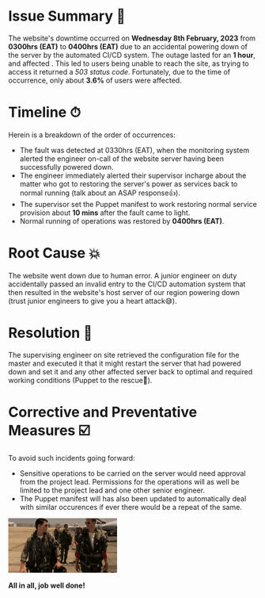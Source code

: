 # Issue Summary 📃
The website's downtime occurred on **Wednesday 8th February, 2023** from __0300hrs (EAT)__ to __0400hrs (EAT)__ due to an accidental powering down of the server by the automated CI/CD system. The outage lasted for an **1 hour**, and affected . This led to users being unable to reach the site, as trying to access it returned a _503 status code_. Fortunately, due to the time of occurrence, only about __3.6%__ of users were affected.

# Timeline ⏱
Herein is a breakdown of the order of occurrences:

* The fault was detected at 0330hrs (EAT), when the monitoring system alerted the engineer on-call of the website server having been successfully powered down.
* The engineer immediately alerted their supervisor incharge about the matter who got to restoring the server's power as services back to normal running (talk about an ASAP response👍).
* The supervisor set the Puppet manifest to work restoring normal service provision about __10 mins__ after the fault came to light.
* Normal running of operations was restored by __0400hrs (EAT)__.

# Root Cause 💥
The website went down due to human error. A junior engineer on duty accidentally passed an invalid entry to the CI/CD automation system that then resulted in the website's host server of our region powering down (trust junior engineers to give you a heart attack😅).

# Resolution 🔧
The supervising engineer on site retrieved the configuration file for the master and executed it that it might restart the server that had powered down and set it and any other affected server back to optimal and required working conditions (Puppet to the rescue💪).

# Corrective and Preventative Measures ☑️ 
To avoid such incidents going forward:
* Sensitive operations to be carried on the server would need approval from the project lead. Permissions for the operations will as well be limited to the project lead and one other senior engineer.
* The Puppet manifest will has also been updated to automatically deal with similar occurences if ever there would be a repeat of the same.


![Hi Five!](0x19-postmortem/hi-five.gif)

__All in all, job well done!__
